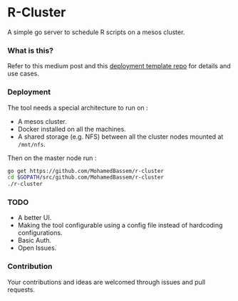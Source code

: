 # R-Cluster

A simple go server to schedule R scripts on a mesos cluster.

### What is this?

Refer to this medium post and this [deployment template repo](https://github.com/MohamedBassem/azure-rconsole-template) for details and use cases.

### Deployment

The tool needs a special architecture to run on :
- A mesos cluster.
- Docker installed on all the machines.
- A shared storage (e.g. NFS) between all the cluster nodes mounted at `/mnt/nfs`.

Then on the master node run :

```bash
go get https://github.com/MohamedBassem/r-cluster
cd $GOPATH/src/github.com/MohamedBassem/r-cluster
./r-cluster
```

### TODO

- A better UI.
- Making the tool configurable using a config file instead of hardcoding configurations.
- Basic Auth.
- Open Issues.

### Contribution

Your contributions and ideas are welcomed through issues and pull requests.
